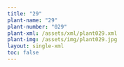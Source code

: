 ```yaml
---
title: "29"
plant-name: "29"
plant-number: "029"
plant-xml: /assets/xml/plant029.xml
plant-img: /assets/img/plant029.jpg
layout: single-xml
toc: false
---
```

